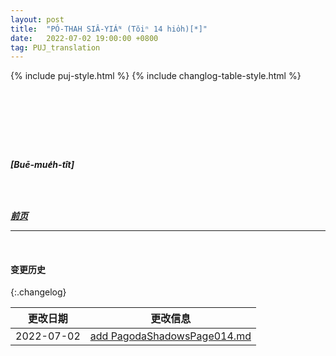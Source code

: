 ```yaml
---
layout: post
title:  "PÓ-THAH SIÂ-YIÁᴺ (Tŏiⁿ 14 hio̍h)[*]"
date:   2022-07-02 19:00:00 +0800
tag: PUJ_translation
---
```


{% include puj-style.html %}
{% include changlog-table-style.html %}


<!-- With all these occupations he had no time to go to school, though there were private schools in the village, where he might have had instruction by paying a tuition- fee of eight or ten shillings a year. -->
&nbsp;&nbsp;
<!-- His education was that which most effectively moulds the mind; -->
<!-- it lay in the opinions and the practices of those around him. -->
<!-- He was never taught not to lie, but he was certainly punished if he stole, and so he learned to respect the rights of property. -->
<!-- He constantly heard maxims from the ancient sages, and proverbs in which the wisdom of generations was concentrated. -->
<!-- He was taught worldly caution by, "Don't lace your boot in a melon-field, nor adjust your hat under a plum-tree"; -->
<!-- reticence in speech by, "Diseases enter by the mouth, misfortunes issue from it." and " A coach-and-four cannot bring back a word once uttered"; -->
<!-- modesty of behaviour by, "Who lifts his feet high has put on boots for the first time"; -->
<!-- contentment by, "All ten fingers can't be of the same length"; -->
<!-- mutual dependence by, "There is no peace for the mouth when one tooth is aching"; -->
<!-- and for morality, he had the silver rule of Confucius, "Do nothing to others which you would not have others do unto you." -->
<!-- In the densely crowded quarters where he lived, in his varied and numerous social relationships, and in the distinct duties enforced upon him, he learned self-control, patience, and diligence to an extent seldom attained by boys of other lands. -->

<!-- Besides attending the theatre, and going through the religious ceremonies, Four did not often play, except in November when he flew a kite. -->
&nbsp;&nbsp;
<!-- The kites used were a paper star, fish, or bird, brilliantly painted; -->
<!-- and the boys would send them up to fight with each other aloft. -->
<!-- Some of them had a little wheel attached, and this, when turned by the wind, hummed as it went. -->
<!-- Sometimes the boys fastened the strings of their kites, and left them humming all night, high in the air. -->
<br>

<br>

***[Buē-mue̍h-tît]***

<br>

<br>

***[前页](PagodaShadowsPage013.html)***
<!-- ***[后页](PagodaShadowsPage015.html)*** -->


---
<br>

#### 变更历史

{:.changelog}

| 更改日期 | 更改信息 |
| --- | --- |
| 2022-07-02 | <a href="https://github.com/DonAnthonyLee/DonAnthonyLee.github.io/commit/d22be68965fb58c606f5271d40ac09729fcf3a89" target="_blank">add PagodaShadowsPage014.md</a> |
